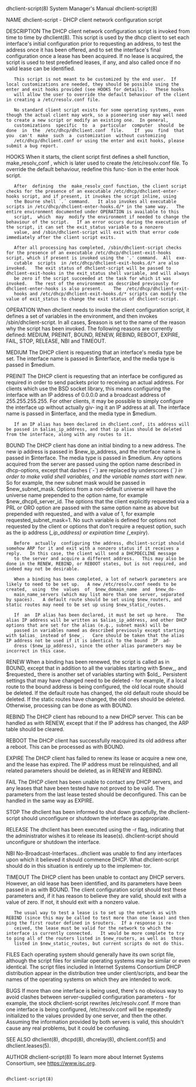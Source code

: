 dhclient-script(8)                                                                         System Manager's Manual                                                                         dhclient-script(8)

NAME
       dhclient-script - DHCP client network configuration script

DESCRIPTION
       The DHCP client network configuration script is invoked from time to time by dhclient(8).  This script is used by the dhcp client to set each interface's initial configuration prior to requesting an
       address, to test the address once it has been offered, and to set the interface's final configuration once a lease has been acquired.  If no lease is acquired, the script is used to test  predefined
       leases, if any, and also called once if no valid lease can be identified.

       This script is not meant to be customized by the end user.  If local customizations are needed, they should be possible using the enter and exit hooks provided (see HOOKS for details).   These hooks
       will allow the user to override the default behaviour of the client in creating a /etc/resolv.conf file.

       No standard client script exists for some operating systems, even though the actual client may work, so a pioneering user may well need to create a new script or modify an existing one.  In general,
       customizations  specific  to  a  particular  computer  should  be  done  in  the  /etc/dhcp/dhclient.conf  file.    If  you  find  that  you  can't  make  such  a  customization  without customizing
       /etc/dhcp/dhclient.conf or using the enter and exit hooks, please submit a bug report.

HOOKS
       When it starts, the client script first defines a shell function, make_resolv_conf , which is later used to create the /etc/resolv.conf file.   To override the default behaviour, redefine this func‐
       tion in the enter hook script.

       After  defining  the  make_resolv_conf function, the client script checks for the presence of an executable /etc/dhcp/dhclient-enter-hooks script, and if present, it invokes the script inline, using
       the Bourne shell ´.´ command.   It also invokes all executable scripts in /etc/dhcp/dhclient-enter-hooks.d/* in the same way.   The entire environment documented under OPERATION is available to this
       script,  which  may  modify the environment if needed to change the behaviour of the script.   If an error occurs during the execution of the script, it can set the exit_status variable to a nonzero
       value, and /sbin/dhclient-script will exit with that error code immediately after the client script exits.

       After all processing has completed, /sbin/dhclient-script checks for the presence of an executable /etc/dhcp/dhclient-exit-hooks script, which if present is invoked using the '.' command.  All  exe‐
       cutable  scripts  in /etc/dhcp/dhclient-exit-hooks.d/* are also invoked.   The exit status of dhclient-script will be passed to dhclient-exit-hooks in the exit_status shell variable, and will always
       be zero if the script succeeded at the task for which it was invoked.   The rest of the environment as described previously for dhclient-enter-hooks is also present.    The  /etc/dhcp/dhclient-exit-
       hooks and /etc/dhcp/dhclient-exit-hooks.d/* scripts can modify the value of exit_status to change the exit status of dhclient-script.

OPERATION
       When  dhclient needs to invoke the client configuration script, it defines a set of variables in the environment, and then invokes /sbin/dhclient-script.  In all cases, $reason is set to the name of
       the reason why the script has been invoked.   The following reasons are currently defined: MEDIUM, PREINIT, BOUND, RENEW, REBIND, REBOOT, EXPIRE, FAIL, STOP, RELEASE, NBI and TIMEOUT.

MEDIUM
       The DHCP client is requesting that an interface's media type be set.  The interface name is passed in $interface, and the media type is passed in $medium.

PREINIT
       The DHCP client is requesting that an interface be configured as required in order to send packets prior to receiving an actual address.   For clients which use the BSD socket  library,  this  means
       configuring the interface with an IP address of 0.0.0.0 and a broadcast address of 255.255.255.255.   For other clients, it may be possible to simply configure the interface up without actually giv‐
       ing it an IP address at all.   The interface name is passed in $interface, and the media type in $medium.

       If an IP alias has been declared in dhclient.conf, its address will be passed in $alias_ip_address, and that ip alias should be deleted from the interface, along with any routes to it.

BOUND
       The DHCP client has done an initial binding to a new address.   The new ip address is passed in $new_ip_address, and the interface name is passed  in  $interface.    The  media  type  is  passed  in
       $medium.    Any  options  acquired from the server are passed using the option name described in dhcp-options, except that dashes (´-´) are replaced by underscores (´_´) in order to make valid shell
       variables, and the variable names start with new_.  So for example, the new subnet mask would be passed in $new_subnet_mask.  Options  from  a  non-default  universe  will  have  the  universe  name
       prepended  to the option name, for example $new_dhcp6_server_id.  The options that the client explicitly requested via a PRL or ORO option are passed with the same option name as above but prepended
       with requested_ and with a value of 1, for example requested_subnet_mask=1.  No such variable is defined for options not requested by the client or options that don't require a request option,  such
       as the ip address (*_ip_address) or expiration time (*_expiry).

       Before  actually  configuring the address, dhclient-script should somehow ARP for it and exit with a nonzero status if it receives a reply.   In this case, the client will send a DHCPDECLINE message
       to the server and acquire a different address.   This may also be done in the RENEW, REBIND, or REBOOT states, but is not required, and indeed may not be desirable.

       When a binding has been completed, a lot of network parameters are likely to need to be set up.   A new /etc/resolv.conf needs to be created,  using  the  values  of  $new_domain_name  and  $new_do‐
       main_name_servers (which may list more than one server, separated by spaces).   A default route should be set using $new_routers, and static routes may need to be set up using $new_static_routes.

       If  an  IP alias has been declared, it must be set up here.   The alias IP address will be written as $alias_ip_address, and other DHCP options that are set for the alias (e.g., subnet mask) will be
       passed in variables named as described previously except starting with $alias_ instead of $new_.   Care should be taken that the alias IP address not be used if it is identical to the bound  IP  ad‐
       dress ($new_ip_address), since the other alias parameters may be incorrect in this case.

RENEW
       When  a  binding has been renewed, the script is called as in BOUND, except that in addition to all the variables starting with $new_, and $requested_ there is another set of variables starting with
       $old_.  Persistent settings that may have changed need to be deleted - for example, if a local route to the bound address is being configured, the old local route should be deleted.  If the  default
       route has changed, the old default route should be deleted.  If the static routes have changed, the old ones should be deleted.  Otherwise, processing can be done as with BOUND.

REBIND
       The DHCP client has rebound to a new DHCP server.  This can be handled as with RENEW, except that if the IP address has changed, the ARP table should be cleared.

REBOOT
       The DHCP client has successfully reacquired its old address after a reboot.   This can be processed as with BOUND.

EXPIRE
       The  DHCP  client  has failed to renew its lease or acquire a new one, and the lease has expired.   The IP address must be relinquished, and all related parameters should be deleted, as in RENEW and
       REBIND.

FAIL
       The DHCP client has been unable to contact any DHCP servers, and any leases that have been tested have not proved to be valid.   The parameters from the last lease  tested  should  be  deconfigured.
       This can be handled in the same way as EXPIRE.

STOP
       The dhclient has been informed to shut down gracefully, the dhclient-script should unconfigure or shutdown the interface as appropriate.

RELEASE
       The dhclient has been executed using the -r flag, indicating that the administrator wishes it to release its lease(s).  dhclient-script should unconfigure or shutdown the interface.

NBI
       No-Broadcast-Interfaces...dhclient was unable to find any interfaces upon which it believed it should commence DHCP.  What dhclient-script should do in this situation is entirely up to the implemen‐
       tor.

TIMEOUT
       The DHCP client has been unable to contact any DHCP servers.  However, an old lease has been identified, and its parameters have been passed in as  with  BOUND.    The  client  configuration  script
       should test these parameters and, if it has reason to believe they are valid, should exit with a value of zero.   If not, it should exit with a nonzero value.

       The usual way to test a lease is to set up the network as with REBIND (since this may be called to test more than one lease) and then ping the first router defined in $routers.  If a response is re‐
       ceived, the lease must be valid for the network to which the interface is currently connected.   It would be more complete to try to ping all of the routers listed in $new_routers, as well as  those
       listed in $new_static_routes, but current scripts do not do this.

FILES
       Each  operating  system  should  generally have its own script file, although the script files for similar operating systems may be similar or even identical.   The script files included in Internet
       Systems Consortium DHCP distribution appear in the distribution tree under client/scripts, and bear the names of the operating systems on which they are intended to work.

BUGS
       If more than one interface is being used, there's no obvious way to avoid clashes between server-supplied configuration parameters - for example, the stock dhclient-script rewrites /etc/resolv.conf.
       If  more than one interface is being configured, /etc/resolv.conf will be repeatedly initialized to the values provided by one server, and then the other.   Assuming the information provided by both
       servers is valid, this shouldn't cause any real problems, but it could be confusing.

SEE ALSO
       dhclient(8), dhcpd(8), dhcrelay(8), dhclient.conf(5) and dhclient.leases(5).

AUTHOR
       dhclient-script(8) To learn more about Internet Systems Consortium, see https://www.isc.org.

                                                                                                                                                                                           dhclient-script(8)
